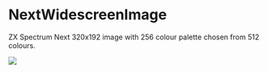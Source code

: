 # NextWidescreenImage
ZX Spectrum Next 320x192 image with 256 colour palette chosen from 512 colours.

<image src="https://github.com/Threetwosevensixseven/NextWidescreenImage/raw/master/images/Daybreak/Screenshot.png" />
